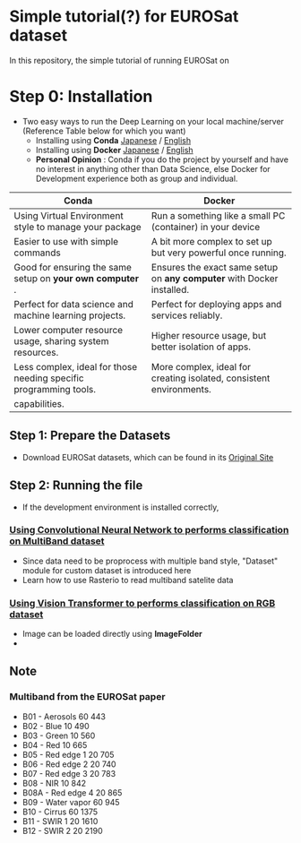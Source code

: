 # Simple tutorial(?) for EUROSat dataset

In this repository, the simple tutorial of running EUROSat on 

# Step 0: Installation
- Two easy ways to run the Deep Learning on your local machine/server  (Reference Table below for which you want)
    - Installing using __Conda__ [Japanese]() / [English](/test_program/)
    - Installing using __Docker__ [Japanese]() / [English](/test_program/)
    - __Personal Opinion__ : Conda if you do the project by yourself and have no interest in anything other than Data Science, else Docker for Development experience both as group and individual. 

| Conda                                                                                | Docker                                                                           |
|--------------------------------------------------------------------------------------|----------------------------------------------------------------------------------|
| Using Virtual Environment style to manage your package            | Run a something like a small PC (container) in your device  |
| Easier to use with simple commands                    | A bit more complex to set up but very powerful once running.                     |
| Good for ensuring the same setup on __your own computer__ .                               | Ensures the exact same setup on __any computer__ with Docker installed.              |
| Perfect for data science and machine learning projects.                             | Perfect for deploying apps and services reliably.                                |
| Lower computer resource usage, sharing system resources.                             | Higher resource usage, but better isolation of apps.                             |
| Less complex, ideal for those needing specific programming tools.         | More complex, ideal for creating isolated, consistent environments.              |
capabilities. |


## Step 1: Prepare the Datasets
- Download EUROSat datasets, which can be found in its [Original Site](https://github.com/phelber/EuroSAT)

## Step 2: Running the file
- If the development environment is installed correctly, 

### [Using Convolutional Neural Network to performs classification on MultiBand dataset](Train_all_multiband_cnn.ipynb)
- Since data need to be proprocess with multiple band style, "Dataset" module for custom dataset is introduced here
- Learn how to use Rasterio to read multiband satelite data


### [Using Vision Transformer to performs classification on RGB dataset](Train_rgb_vit.ipynb)
- Image can be loaded directly using __ImageFolder__ 
- 



## Note 

### Multiband from the EUROSat paper
- B01 - Aerosols 60 443
- B02 - Blue 10 490
- B03 - Green 10 560
- B04 - Red 10 665
- B05 - Red edge 1 20 705
- B06 - Red edge 2 20 740
- B07 - Red edge 3 20 783
- B08 - NIR 10 842
- B08A - Red edge 4 20 865
- B09 - Water vapor 60 945
- B10 - Cirrus 60 1375
- B11 - SWIR 1 20 1610
- B12 - SWIR 2 20 2190